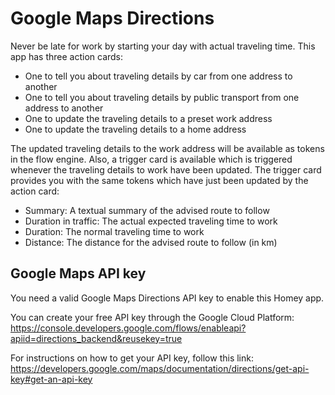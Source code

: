 # Google Maps Directions

Never be late for work by starting your day with actual traveling time.
This app has three action cards:
- One to tell you about traveling details by car from one address to another
- One to tell you about traveling details by public transport from one address to another
- One to update the traveling details to a preset work address
- One to update the traveling details to a home address

The updated traveling details to the work address will be available as tokens in the flow engine.
Also, a trigger card is available which is triggered whenever the traveling details to work have been updated.
The trigger card provides you with the same tokens which have just been updated by the action card:

- Summary: A textual summary of the advised route to follow
- Duration in traffic: The actual expected traveling time to work
- Duration: The normal traveling time to work
- Distance: The distance for the advised route to follow (in km) 

## Google Maps API key
You need a valid Google Maps Directions API key to enable this Homey app.

You can create your free API key through the Google Cloud Platform:
https://console.developers.google.com/flows/enableapi?apiid=directions_backend&reusekey=true

For instructions on how to get your API key, follow this link:
https://developers.google.com/maps/documentation/directions/get-api-key#get-an-api-key